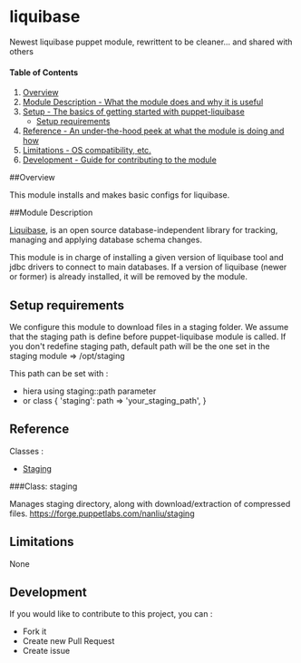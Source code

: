 # liquibase

Newest liquibase puppet module, rewrittent to be cleaner... and shared with others

#### Table of Contents

1. [Overview](#overview)
2. [Module Description - What the module does and why it is useful](#module-description)
3. [Setup - The basics of getting started with puppet-liquibase](#setup)
    * [Setup requirements](#setup-requirements)
4. [Reference - An under-the-hood peek at what the module is doing and how](#reference)
5. [Limitations - OS compatibility, etc.](#limitations)
6. [Development - Guide for contributing to the module](#development)

##Overview

This module installs and makes basic configs for liquibase.

##Module Description

[Liquibase](http://www.liquibase.org/index.html), is an open source database-independent library for tracking, managing and applying database schema changes.

This module is in charge of installing a given version of liquibase tool and jdbc drivers to connect to main databases. If a version of liquibase (newer or former) is already installed, it will be removed by the module.

## Setup requirements

We configure this module to download files in a staging folder.
We assume that the staging path is define before puppet-liquibase module is called.
If you don't redefine staging path, default path will be the one set in the staging module => /opt/staging

This path can be set with :
- hiera using staging::path parameter
- or
  class { 'staging':
    path  => 'your_staging_path',
  }

## Reference

Classes :
* [Staging](#class-staging)

###Class: staging

Manages staging directory, along with download/extraction of compressed files.
https://forge.puppetlabs.com/nanliu/staging

## Limitations

None

## Development

If you would like to contribute to this project, you can :
* Fork it
* Create new Pull Request
* Create issue
